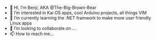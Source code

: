 - 👋 Hi, I’m Benji, AKA @The-Big-Brown-Bear
- 👀 I’m interested in Kai OS apps, cool Arduino projects, all things VIM
- 🌱 I’m currently learning the .NET framwork to make more user friendly Linux apps
- 💞️ I’m looking to collaborate on ...
- 📫 How to reach me...

<!---
The-Big-Brown-Bear/The-Big-Brown-Bear is a ✨ special ✨ repository because its `README.md` (this file) appears on your GitHub profile.
You can click the Preview link to take a look at your changes.
--->
